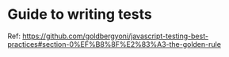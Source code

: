 # Guide to writing tests

Ref: <https://github.com/goldbergyoni/javascript-testing-best-practices#section-0%EF%B8%8F%E2%83%A3-the-golden-rule>
